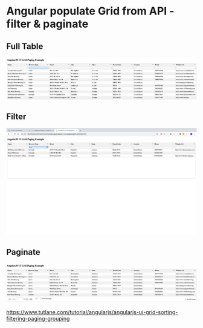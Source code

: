 # Angular populate Grid from API - filter & paginate


## Full Table
![alt text](screenshots/one.png)


## Filter
![alt text](screenshots/2_filter.png)


## Paginate
![alt text](screenshots/3_paginate.png)


https://www.tutlane.com/tutorial/angularjs/angularjs-ui-grid-sorting-filtering-paging-grouping
